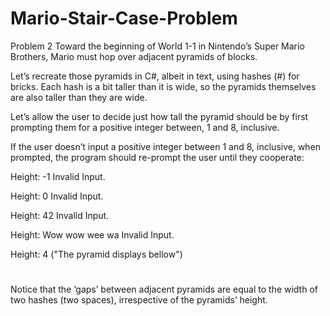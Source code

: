 # Mario-Stair-Case-Problem
Problem 2
Toward the beginning of World 1-1 in Nintendo’s Super Mario Brothers, Mario must hop over adjacent pyramids of blocks.


Let’s recreate those pyramids in C#, albeit in text, using hashes (#) for bricks. Each hash is a bit taller than it is wide, so the pyramids themselves are also taller than they are wide.

Let’s allow the user to decide just how tall the pyramid should be by first prompting them for a positive integer between, 1 and 8, inclusive.

If the user doesn’t input a positive integer between 1 and 8, inclusive, when prompted, the program should re-prompt the user until they cooperate:

Height: 
-1
Invalid Input.

Height: 
0
Invalid Input.

Height: 
42
Invalid Input.

Height: 
Wow wow wee wa
Invalid Input.

Height: 
4 
("The pyramid displays bellow")
   #  #
  ##  ##
 ###  ###
####  ####


Notice that the ‘gaps’ between adjacent pyramids are equal to the width of two hashes (two spaces), irrespective of the pyramids’ height.
